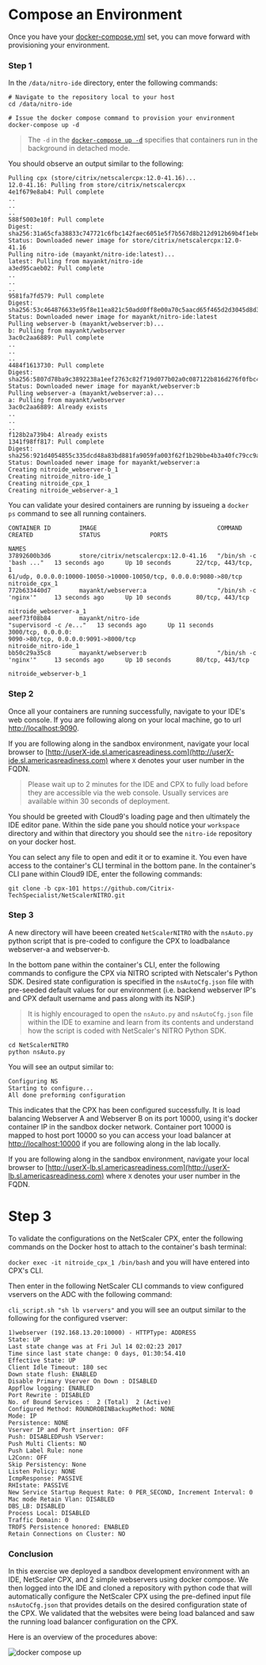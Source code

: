 # Compose an Environment

Once you have your [docker-compose.yml](../Exercise-1/scripts/docker-compose.yml) set, you can move forward with provisioning your environment. 

### Step 1

In the `/data/nitro-ide` directory, enter the following commands: 

```
# Navigate to the repository local to your host
cd /data/nitro-ide

# Issue the docker compose command to provision your environment
docker-compose up -d 
```
  > The `-d` in the [`docker-compose up -d`](https://docs.docker.com/compose/reference/up/) specifies that containers run in the background in detached mode. 

You should observe an output similar to the following: 

```
Pulling cpx (store/citrix/netscalercpx:12.0-41.16)...
12.0-41.16: Pulling from store/citrix/netscalercpx
4e1f679e8ab4: Pull complete
..
..
..
588f5003e10f: Pull complete
Digest: sha256:31a65cfa38833c747721c6fbc142faec6051e5f7b567d8b212d912b69b4f1ebe
Status: Downloaded newer image for store/citrix/netscalercpx:12.0-41.16
Pulling nitro-ide (mayankt/nitro-ide:latest)...
latest: Pulling from mayankt/nitro-ide
a3ed95caeb02: Pull complete
..
..
..
9581fa7fd579: Pull complete
Digest: sha256:53c464876633e95f8e11ea821c50add0ff8e00a70c5aacd65f465d2d3045d8d3
Status: Downloaded newer image for mayankt/nitro-ide:latest
Pulling webserver-b (mayankt/webserver:b)...
b: Pulling from mayankt/webserver
3ac0c2aa6889: Pull complete
..
..
..
4484f1613730: Pull complete
Digest: sha256:5807d78ba9c3892238a1eef2763c82f719d077b02a0c087122b816d276f0fbc4
Status: Downloaded newer image for mayankt/webserver:b
Pulling webserver-a (mayankt/webserver:a)...
a: Pulling from mayankt/webserver
3ac0c2aa6889: Already exists
..
..
..
f128b2a739b4: Already exists
1341f98ff817: Pull complete
Digest: sha256:921d4054855c335dcd48a83bd881fa9059fa003f62f1b29bbe4b3a40fc79cc9a
Status: Downloaded newer image for mayankt/webserver:a
Creating nitroide_webserver-b_1
Creating nitroide_nitro-ide_1
Creating nitroide_cpx_1
Creating nitroide_webserver-a_1
```
You can validate your desired containers are running by issueing a `docker ps` command to see all running containers.  

```
CONTAINER ID        IMAGE                                  COMMAND                  CREATED             STATUS              PORTS             
                                                                     NAMES
37892600b3d6        store/citrix/netscalercpx:12.0-41.16   "/bin/sh -c 'bash ..."   13 seconds ago      Up 10 seconds       22/tcp, 443/tcp, 1
61/udp, 0.0.0.0:10000-10050->10000-10050/tcp, 0.0.0.0:9080->80/tcp   nitroide_cpx_1
772b633440d7        mayankt/webserver:a                    "/bin/sh -c 'nginx'"     13 seconds ago      Up 10 seconds       80/tcp, 443/tcp   
                                                                     nitroide_webserver-a_1
aeef73f08b84        mayankt/nitro-ide                      "supervisord -c /e..."   13 seconds ago      Up 11 seconds       3000/tcp, 0.0.0.0:
9090->80/tcp, 0.0.0.0:9091->8000/tcp                                 nitroide_nitro-ide_1
bb50c29a35c8        mayankt/webserver:b                    "/bin/sh -c 'nginx'"     13 seconds ago      Up 10 seconds       80/tcp, 443/tcp   
                                                                     nitroide_webserver-b_1
``` 

### Step 2

Once all your containers are running successfully, navigate to your IDE's web console. If you are following along on your local machine, go to url [http://localhost:9090](http://localhost:9090).

If you are following along in the sandbox environment, navigate your local browser to [http://userX-ide.sl.americasreadiness.com](http://userX-ide.sl.americasreadiness.com) where `X` denotes your user number in the FQDN. 

  >Please wait up to 2 minutes for the IDE and CPX to fully load before they are accessible via the web console. Usually services are available within 30 seconds of deployment. 

You should be greeted with Cloud9's loading page and then ultimately the IDE editor pane. Within the side pane you should notice your `workspace` directory and within that directory you should see the `nitro-ide` repository on your docker host. 

You can select any file to open and edit it or to examine it. You even have access to the container's CLI terminal in the bottom pane. In the container's CLI pane within Cloud9 IDE, enter the following commands: 

`git clone -b cpx-101 https://github.com/Citrix-TechSpecialist/NetScalerNITRO.git`

### Step 3

A new directory will have beeen created `NetScalerNITRO` with the `nsAuto.py` python script that is pre-coded to configure the CPX to loadbalance webserver-a and webserver-b. 

In the bottom pane within the container's CLI, enter the following commands to configure the CPX via NITRO scripted with Netscaler's Python SDK. Desired state configuration is specified in the `nsAutoCfg.json` file with pre-seeded default values for our environment (i.e. backend webserver IP's and CPX default username and pass along with its NSIP.)

  >It is highly encouraged to open the `nsAuto.py` and `nsAutoCfg.json` file within the IDE to examine and learn from its contents and understand how the script is coded with NetScaler's NITRO Python SDK. 

```
cd NetScalerNITRO
python nsAuto.py
```

You will see an output similar to: 

```
Configuring NS 
Starting to configure...
All done preforming configuration
```

This indicates that the CPX has been configured successfully. It is load balancing Webserver A and Webserver B on its port 10000, using it's docker container IP in the sandbox docker network. Container port 10000 is mapped to host port 10000 so you can access your load balancer at [http://localhost:10000](http://localhost:10000) if you are following along in the lab locally.

If you are following along in the sandbox environment, navigate your local browser to [http://userX-lb.sl.americasreadiness.com](http://userX-lb.sl.americasreadiness.com) where `X` denotes your user number in the FQDN. 

# Step 3

To validate the configurations on the NetScaler CPX, enter the following commands on the Docker host to attach to the container's bash terminal: 

`docker exec -it nitroide_cpx_1 /bin/bash` and you will have entered into CPX's CLI. 

Then enter in the following NetScaler CLI commands to view configured vservers on the ADC with the following command: 

`cli_script.sh "sh lb vservers"` and you will see an output similar to the following for the configured vserver: 

```
1)webserver (192.168.13.20:10000) - HTTPType: ADDRESS 
State: UP
Last state change was at Fri Jul 14 02:02:23 2017
Time since last state change: 0 days, 01:30:54.410
Effective State: UP
Client Idle Timeout: 180 sec
Down state flush: ENABLED
Disable Primary Vserver On Down : DISABLED
Appflow logging: ENABLED
Port Rewrite : DISABLED
No. of Bound Services :  2 (Total)  2 (Active)
Configured Method: ROUNDROBINBackupMethod: NONE
Mode: IP
Persistence: NONE
Vserver IP and Port insertion: OFF 
Push: DISABLEDPush VServer: 
Push Multi Clients: NO
Push Label Rule: none
L2Conn: OFF
Skip Persistency: None
Listen Policy: NONE
IcmpResponse: PASSIVE
RHIstate: PASSIVE
New Service Startup Request Rate: 0 PER_SECOND, Increment Interval: 0
Mac mode Retain Vlan: DISABLED
DBS_LB: DISABLED
Process Local: DISABLED
Traffic Domain: 0
TROFS Persistence honored: ENABLED
Retain Connections on Cluster: NO
```

### Conclusion

In this exercise we deployed a sandbox development environment with an IDE, NetScaler CPX, and 2 simple webservers using docker compose. We then logged into the IDE and cloned a repository with python code that will automatically configure the NetScaler CPX using the pre-defined input file `nsAutoCfg.json` that provides details on the desired configuration state of the CPX. We validated that the websites were being load balanced and saw the running load balancer configuration on the CPX. 

Here is an overview of the procedures above: 

![docker compose up](./images/docker-compose-up.gif)

